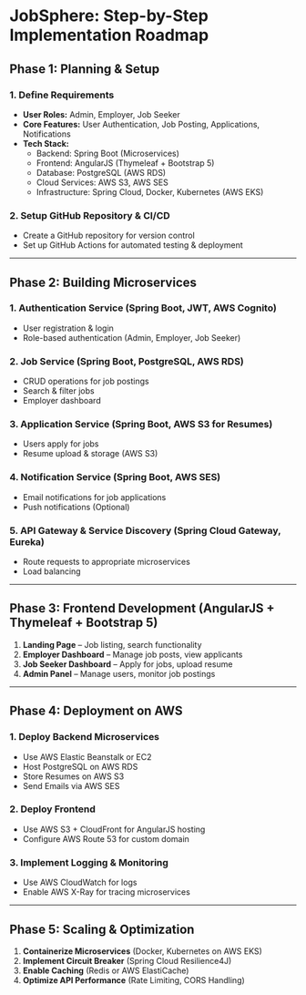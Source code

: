 # JobSphere: Step-by-Step Implementation Roadmap

## Phase 1: Planning & Setup

### 1. Define Requirements
- **User Roles:** Admin, Employer, Job Seeker  
- **Core Features:** User Authentication, Job Posting, Applications, Notifications  
- **Tech Stack:**  
  - Backend: Spring Boot (Microservices)  
  - Frontend: AngularJS (Thymeleaf + Bootstrap 5)  
  - Database: PostgreSQL (AWS RDS)  
  - Cloud Services: AWS S3, AWS SES  
  - Infrastructure: Spring Cloud, Docker, Kubernetes (AWS EKS)  

### 2. Setup GitHub Repository & CI/CD
- Create a GitHub repository for version control  
- Set up GitHub Actions for automated testing & deployment  

---

## Phase 2: Building Microservices

### 1. Authentication Service (Spring Boot, JWT, AWS Cognito)
- User registration & login  
- Role-based authentication (Admin, Employer, Job Seeker)  

### 2. Job Service (Spring Boot, PostgreSQL, AWS RDS)
- CRUD operations for job postings  
- Search & filter jobs  
- Employer dashboard  

### 3. Application Service (Spring Boot, AWS S3 for Resumes)
- Users apply for jobs  
- Resume upload & storage (AWS S3)  

### 4. Notification Service (Spring Boot, AWS SES)
- Email notifications for job applications  
- Push notifications (Optional)  

### 5. API Gateway & Service Discovery (Spring Cloud Gateway, Eureka)
- Route requests to appropriate microservices  
- Load balancing  

---

## Phase 3: Frontend Development (AngularJS + Thymeleaf + Bootstrap 5)

1. **Landing Page** – Job listing, search functionality  
2. **Employer Dashboard** – Manage job posts, view applicants  
3. **Job Seeker Dashboard** – Apply for jobs, upload resume  
4. **Admin Panel** – Manage users, monitor job postings  

---

## Phase 4: Deployment on AWS

### 1. Deploy Backend Microservices
- Use AWS Elastic Beanstalk or EC2  
- Host PostgreSQL on AWS RDS  
- Store Resumes on AWS S3  
- Send Emails via AWS SES  

### 2. Deploy Frontend
- Use AWS S3 + CloudFront for AngularJS hosting  
- Configure AWS Route 53 for custom domain  

### 3. Implement Logging & Monitoring
- Use AWS CloudWatch for logs  
- Enable AWS X-Ray for tracing microservices  

---

## Phase 5: Scaling & Optimization

1. **Containerize Microservices** (Docker, Kubernetes on AWS EKS)  
2. **Implement Circuit Breaker** (Spring Cloud Resilience4J)  
3. **Enable Caching** (Redis or AWS ElastiCache)  
4. **Optimize API Performance** (Rate Limiting, CORS Handling)